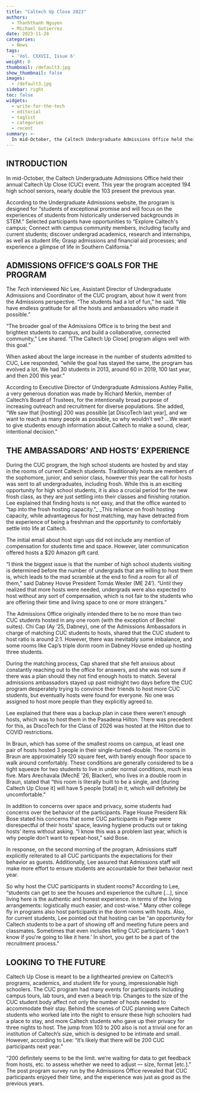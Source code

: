 ```yaml
---
title: "Caltech Up Close 2023"
authors:
  - Thanhthanh Nguyen
  - Michael Gutierrez
date: 2023-11-28
categories:
  - News
tags:
  - 'Vol. CXXVII, Issue 6'
weight: 0
thumbnail: /default3.jpg
show_thumbnail: false
images:
  - /default3.jpg
sidebar: right
toc: false
widgets:
  - write-for-the-tech
  - editorial
  - taglist
  - categories
  - recent
summary: >-
  In mid-October, the Caltech Undergraduate Admissions Office held their annual Caltech Up Close (CUC) event. This year the program accepted 194 high school seniors, nearly double the 103 present the previous year.
---
```


## INTRODUCTION

In mid-October, the Caltech Undergraduate Admissions Office held their annual Caltech Up Close (CUC) event. This year the program accepted 194 high school seniors, nearly double the 103 present the previous year. 

According to the Undergraduate Admissions website, the program is designed for “students of exceptional promise and will focus on the experiences of students from historically underserved backgrounds in STEM.” Selected participants have opportunities to “Explore Caltech's campus; Connect with campus community members, including faculty and current students; discover undergrad academics, research and internships, as well as student life; Grasp admissions and financial aid processes; and experience a glimpse of life in Southern California.”


## ADMISSIONS OFFICE’S GOALS FOR THE PROGRAM

The _Tech_ interviewed Nic Lee, Assistant Director of Undergraduate Admissions and Coordinator of the CUC program, about how it went from the Admissions perspective. “The students had a lot of fun,” he said. “We have endless gratitude for all the hosts and ambassadors who made it possible.”

“The broader goal of the Admissions Office is to bring the best and brightest students to campus, and build a collaborative, connected community,” Lee shared. “[The Caltech Up Close] program aligns well with this goal.”

When asked about the large increase in the number of students admitted to CUC, Lee responded, “while the goal has stayed the same, the program has evolved a lot. We had 30 students in 2013, around 60 in 2019, 100 last year, and then 200 this year.”

According to Executive Director of Undergraduate Admissions Ashley Pallie, a very generous donation was made by Richard Merkin, member of Caltech’s Board of Trustees, for the intentionally broad purpose of increasing outreach and recruitment for diverse populations. She added, “We saw that [hosting] 200 was possible [at DiscoTech last year], and we want to reach as many people as possible, so why wouldn’t we? ...We want to give students enough information about Caltech to make a sound, clear, intentional decision.”


## THE AMBASSADORS’ AND HOSTS’ EXPERIENCE

During the CUC program, the high school students are hosted by and stay in the rooms of current Caltech students. Traditionally hosts are members of the sophomore, junior, and senior class, however this year the call for hosts was sent to all undergraduates, including frosh. While this is an exciting opportunity for high school students, it is also a crucial period for the new frosh class, as they are just settling into their classes and finishing rotation.  Lee explained that finding hosts is not easy, and that the office wanted to “tap into the frosh hosting capacity.”_ _This reliance on frosh hosting capacity, while advantageous for host matching, may have detracted from the experience of being a freshman and the opportunity to comfortably settle into life at Caltech.

The initial email about host sign ups did not include any mention of compensation for students time and space. However, later communication offered hosts a $20 Amazon gift card. 

“I think the biggest issue is that the number of high school students visiting is determined before the number of undergrads that are willing to host them is, which leads to the mad scramble at the end to find a room for all of them,” said Dabney Hovse President Tomás Wexler (ME 24’). “Until they realized that more hosts were needed, undergrads were also expected to host without any sort of compensation, which is not fair to the students who are offering their time and living space to one or more strangers.”

The Admissions Office originally intended there to be no more than two CUC students hosted in any one room (with the exception of Bechtel suites). Chi Cap (Ay ‘25, Dabney), one of the Admissions Ambassadors in charge of matching CUC students to hosts, shared that the CUC student to host ratio is around 2:1. However, there was inevitably some imbalance, and some rooms like Cap’s triple dorm room in Dabney Hovse ended up hosting three students.

During the matching process, Cap shared that she felt anxious about constantly reaching out to the office for answers, and she was not sure if there was a plan should they not find enough hosts to match. Several admissions ambassadors stayed up past midnight two days before the CUC program desperately trying to convince their friends to host more CUC students, but eventually hosts were found for everyone. No one was assigned to host more people than they explicitly agreed to. 

Lee explained that there was a backup plan in case there weren’t enough hosts, which was to host them in the Pasadena Hilton. There was precedent for this, as DiscoTech for the Class of 2026 was hosted at the Hilton due to COVID restrictions.

In Braun, which has some of the smallest rooms on campus, at least one pair of hosts hosted 3 people in their single-turned-double. The rooms in Braun are approximately 120 square feet, with barely enough floor space to walk around comfortably. These conditions are generally considered to be a tight squeeze for two students to live in under normal conditions, much less five. Mars Arechavala (MechE ‘26, Blacker), who lives in a double room in Braun, stated that “this room is literally built to be a single, and [during Caltech Up Close it] will have 5 people [total] in it, which will definitely be uncomfortable.”

In addition to concerns over space and privacy, some students had concerns over the behavior of the participants. Page House President Rik Bose stated his concerns that some CUC participants in Page were disrespectful of their hosts’ space, leaving hygiene products out or taking hosts’ items without asking. “I know this was a problem last year, which is why people don’t want to repeat-host,” said Bose. 

In response, on the second morning of the program, Admissions staff explicitly reiterated to all CUC participants the expectations for their behavior as guests. Additionally, Lee assured that Admissions staff will make more effort to ensure students are accountable for their behavior next year.

So why host the CUC participants in student rooms? According to Lee, “students can get to see the houses and experience the culture [...], since living here is the authentic and honest experience. in terms of the living arrangements: logistically much easier, and cost-wise.” Many other college fly in programs also host participants in the dorm rooms with hosts. Also, for current students, Lee pointed out that hosting can be “an opportunity for Caltech students to be a part of showing off and meeting future peers and classmates. Sometimes that even includes telling CUC participants ‘I don't know if you're going to like it here.’ In short, you get to be a part of the recruitment process.”


## LOOKING TO THE FUTURE

Caltech Up Close is meant to be a lighthearted preview on Caltech’s programs, academics, and student life for young, impressionable high schoolers. The CUC program had many events for participants including campus tours, lab tours, and even a beach trip. Changes to the size of the CUC student body affect not only the number of hosts needed to accommodate their stay. Behind the scenes of CUC planning were Caltech students who worked late into the night to ensure these high schoolers had a place to stay, and more Caltech students who gave up their privacy for three nights to host. The jump from 103 to 200 also is not a trivial one for an institution of Caltech’s size, which is designed to be intimate and small. However, according to Lee: “it’s likely that there will be 200 CUC participants next year.”

“200 definitely seems to be the limit. we’re waiting for data to get feedback from hosts, etc. to assess whether we need to adjust — size, format [etc.].” The post program survey run by the Admissions Office revealed that CUC participants enjoyed their time, and the experience was just as good as the previous years. 

